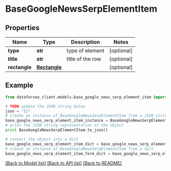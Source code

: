 # BaseGoogleNewsSerpElementItem


## Properties

Name | Type | Description | Notes
------------ | ------------- | ------------- | -------------
**type** | **str** | type of element | [optional] 
**title** | **str** | title of the row | [optional] 
**rectangle** | [**Rectangle**](Rectangle.md) |  | [optional] 

## Example

```python
from dataforseo_client.models.base_google_news_serp_element_item import BaseGoogleNewsSerpElementItem

# TODO update the JSON string below
json = "{}"
# create an instance of BaseGoogleNewsSerpElementItem from a JSON string
base_google_news_serp_element_item_instance = BaseGoogleNewsSerpElementItem.from_json(json)
# print the JSON string representation of the object
print BaseGoogleNewsSerpElementItem.to_json()

# convert the object into a dict
base_google_news_serp_element_item_dict = base_google_news_serp_element_item_instance.to_dict()
# create an instance of BaseGoogleNewsSerpElementItem from a dict
base_google_news_serp_element_item_form_dict = base_google_news_serp_element_item.from_dict(base_google_news_serp_element_item_dict)
```
[[Back to Model list]](../README.md#documentation-for-models) [[Back to API list]](../README.md#documentation-for-api-endpoints) [[Back to README]](../README.md)


